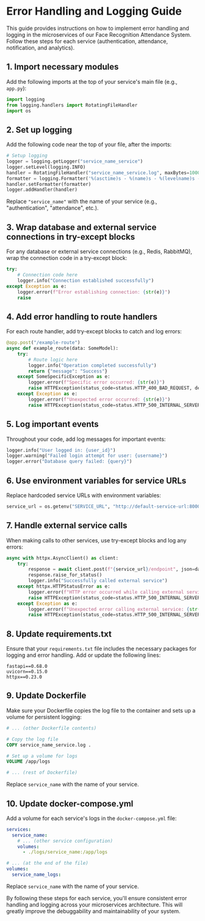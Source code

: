 # Error Handling and Logging Guide

This guide provides instructions on how to implement error handling and logging in the microservices of our Face Recognition Attendance System. Follow these steps for each service (authentication, attendance, notification, and analytics).

## 1. Import necessary modules

Add the following imports at the top of your service's main file (e.g., `app.py`):

```python
import logging
from logging.handlers import RotatingFileHandler
import os
```

## 2. Set up logging

Add the following code near the top of your file, after the imports:

```python
# Setup logging
logger = logging.getLogger("service_name_service")
logger.setLevel(logging.INFO)
handler = RotatingFileHandler("service_name_service.log", maxBytes=10000, backupCount=3)
formatter = logging.Formatter('%(asctime)s - %(name)s - %(levelname)s - %(message)s')
handler.setFormatter(formatter)
logger.addHandler(handler)
```

Replace `"service_name"` with the name of your service (e.g., "authentication", "attendance", etc.).

## 3. Wrap database and external service connections in try-except blocks

For any database or external service connections (e.g., Redis, RabbitMQ), wrap the connection code in a try-except block:

```python
try:
    # Connection code here
    logger.info("Connection established successfully")
except Exception as e:
    logger.error(f"Error establishing connection: {str(e)}")
    raise
```

## 4. Add error handling to route handlers

For each route handler, add try-except blocks to catch and log errors:

```python
@app.post("/example-route")
async def example_route(data: SomeModel):
    try:
        # Route logic here
        logger.info("Operation completed successfully")
        return {"message": "Success"}
    except SomeSpecificException as e:
        logger.error(f"Specific error occurred: {str(e)}")
        raise HTTPException(status_code=status.HTTP_400_BAD_REQUEST, detail="Specific error message")
    except Exception as e:
        logger.error(f"Unexpected error occurred: {str(e)}")
        raise HTTPException(status_code=status.HTTP_500_INTERNAL_SERVER_ERROR, detail="Internal server error")
```

## 5. Log important events

Throughout your code, add log messages for important events:

```python
logger.info("User logged in: {user_id}")
logger.warning("Failed login attempt for user: {username}")
logger.error("Database query failed: {query}")
```

## 6. Use environment variables for service URLs

Replace hardcoded service URLs with environment variables:

```python
service_url = os.getenv("SERVICE_URL", "http://default-service-url:8000")
```

## 7. Handle external service calls

When making calls to other services, use try-except blocks and log any errors:

```python
async with httpx.AsyncClient() as client:
    try:
        response = await client.post(f"{service_url}/endpoint", json=data)
        response.raise_for_status()
        logger.info("Successfully called external service")
    except httpx.HTTPStatusError as e:
        logger.error(f"HTTP error occurred while calling external service: {str(e)}")
        raise HTTPException(status_code=status.HTTP_500_INTERNAL_SERVER_ERROR, detail="Error calling external service")
    except Exception as e:
        logger.error(f"Unexpected error calling external service: {str(e)}")
        raise HTTPException(status_code=status.HTTP_500_INTERNAL_SERVER_ERROR, detail="Internal server error")
```

## 8. Update requirements.txt

Ensure that your `requirements.txt` file includes the necessary packages for logging and error handling. Add or update the following lines:

```
fastapi==0.68.0
uvicorn==0.15.0
httpx==0.23.0
```

## 9. Update Dockerfile

Make sure your Dockerfile copies the log file to the container and sets up a volume for persistent logging:

```dockerfile
# ... (other Dockerfile contents)

# Copy the log file
COPY service_name_service.log .

# Set up a volume for logs
VOLUME /app/logs

# ... (rest of Dockerfile)
```

Replace `service_name` with the name of your service.

## 10. Update docker-compose.yml

Add a volume for each service's logs in the `docker-compose.yml` file:

```yaml
services:
  service_name:
    # ... (other service configuration)
    volumes:
      - ./logs/service_name:/app/logs

# ... (at the end of the file)
volumes:
  service_name_logs:
```

Replace `service_name` with the name of your service.

By following these steps for each service, you'll ensure consistent error handling and logging across your microservices architecture. This will greatly improve the debuggability and maintainability of your system.